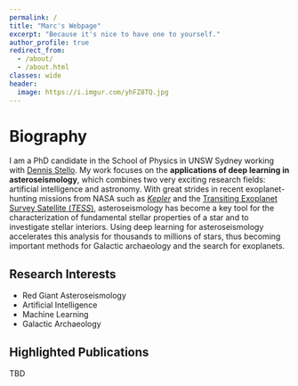 ```yaml
---
permalink: /
title: "Marc's Webpage"
excerpt: "Because it's nice to have one to yourself."
author_profile: true
redirect_from: 
  - /about/
  - /about.html
classes: wide
header:
  image: https://i.imgur.com/yhFZ8TQ.jpg
---
```



Biography
======
I am a PhD candidate in the School of Physics in UNSW Sydney working with [Dennis Stello](https://research.unsw.edu.au/people/associate-professor-dennis-stello). My work focuses on the **applications of deep learning in asteroseismology**, which combines two very exciting research fields: artificial intelligence and astronomy. With great strides in recent exoplanet-hunting missions from NASA such as [_Kepler_](https://www.nasa.gov/mission_pages/kepler/main/index.html) and the [Transiting Exoplanet Survey Satellite (_TESS_)](https://www.nasa.gov/tess-transiting-exoplanet-survey-satellite), asteroseismology has become a key tool for the characterization of fundamental stellar properties of a star and to investigate stellar interiors. Using deep learning for asteroseismology accelerates this analysis for thousands to millions of stars, thus becoming important methods for Galactic archaeology and the search for exoplanets. 


Research Interests
------
* Red Giant Asteroseismology
* Artificial Intelligence
* Machine Learning
* Galactic Archaeology

Highlighted Publications
------
TBD



